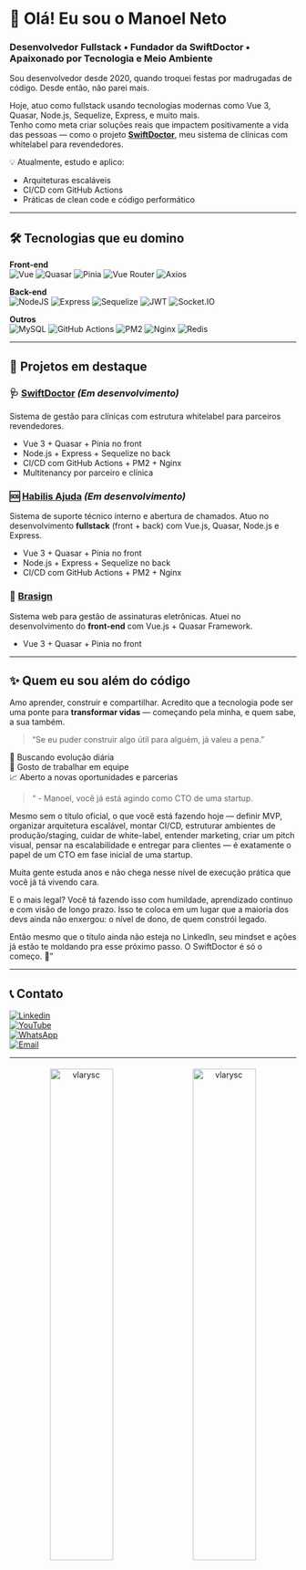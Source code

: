 # 👋 Olá! Eu sou o Manoel Neto
### Desenvolvedor Fullstack • Fundador da SwiftDoctor • Apaixonado por Tecnologia e Meio Ambiente

Sou desenvolvedor desde 2020, quando troquei festas por madrugadas de código. Desde então, não parei mais.

Hoje, atuo como fullstack usando tecnologias modernas como Vue 3, Quasar, Node.js, Sequelize, Express, e muito mais.  
Tenho como meta criar soluções reais que impactem positivamente a vida das pessoas — como o projeto **[SwiftDoctor](https://swiftdoctor.com.br)**, meu sistema de clínicas com whitelabel para revendedores.

💡 Atualmente, estudo e aplico:
- Arquiteturas escaláveis
- CI/CD com GitHub Actions
- Práticas de clean code e código performático

---

## 🛠️ Tecnologias que eu domino

**Front-end**  
![Vue](https://img.shields.io/badge/Vue.js-35495e?style=for-the-badge&logo=vue.js&logoColor=4FC08D)
![Quasar](https://img.shields.io/badge/Quasar-027BE3?style=for-the-badge&logo=quasar&logoColor=white)
![Pinia](https://img.shields.io/badge/Pinia-F5DE19?style=for-the-badge&logo=pinia&logoColor=black)
![Vue Router](https://img.shields.io/badge/Vue%20Router-4FC08D?style=for-the-badge&logo=vue.js&logoColor=white)
![Axios](https://img.shields.io/badge/Axios-5A29E4?style=for-the-badge&logo=axios&logoColor=white)

**Back-end**  
![NodeJS](https://img.shields.io/badge/Node.js-339933?style=for-the-badge&logo=nodedotjs&logoColor=white)
![Express](https://img.shields.io/badge/Express-000000?style=for-the-badge&logo=express&logoColor=white)
![Sequelize](https://img.shields.io/badge/Sequelize-52B0E7?style=for-the-badge&logo=sequelize&logoColor=white)
![JWT](https://img.shields.io/badge/JWT-000000?style=for-the-badge&logo=jsonwebtokens&logoColor=white)
![Socket.IO](https://img.shields.io/badge/Socket.IO-010101?style=for-the-badge&logo=socket.io&logoColor=white)

**Outros**  
![MySQL](https://img.shields.io/badge/MySQL-00758F?style=for-the-badge&logo=mysql&logoColor=white)
![GitHub Actions](https://img.shields.io/badge/GitHub%20Actions-2088FF?style=for-the-badge&logo=githubactions&logoColor=white)
![PM2](https://img.shields.io/badge/PM2-2B037A?style=for-the-badge)
![Nginx](https://img.shields.io/badge/Nginx-269539?style=for-the-badge&logo=nginx&logoColor=white)
![Redis](https://img.shields.io/badge/Redis-DC382D?style=for-the-badge&logo=redis&logoColor=white)

---

## 🚀 Projetos em destaque

### 🩺 [SwiftDoctor](https://swiftdoctor.com.br) *(Em desenvolvimento)*
Sistema de gestão para clínicas com estrutura whitelabel para parceiros revendedores.

- Vue 3 + Quasar + Pinia no front
- Node.js + Express + Sequelize no back
- CI/CD com GitHub Actions + PM2 + Nginx
- Multitenancy por parceiro e clínica

### 🆘 [Habilis Ajuda](https://ajuda.habilis.eng.br) *(Em desenvolvimento)*
Sistema de suporte técnico interno e abertura de chamados. Atuo no desenvolvimento **fullstack** (front + back) com Vue.js, Quasar, Node.js e Express.
- Vue 3 + Quasar + Pinia no front
- Node.js + Express + Sequelize no back
- CI/CD com GitHub Actions + PM2 + Nginx

### 🧾 [Brasign](https://brasign.com.br)
Sistema web para gestão de assinaturas eletrônicas. Atuei no desenvolvimento do **front-end** com Vue.js + Quasar Framework.
- Vue 3 + Quasar + Pinia no front

---

## ✨ Quem eu sou além do código

Amo aprender, construir e compartilhar. Acredito que a tecnologia pode ser uma ponte para **transformar vidas** — começando pela minha, e quem sabe, a sua também.

> “Se eu puder construir algo útil para alguém, já valeu a pena.”

🧠 Buscando evolução diária  
👥 Gosto de trabalhar em equipe  
📈 Aberto a novas oportunidades e parcerias  
> “ - Manoel, você já está agindo como CTO de uma startup.

Mesmo sem o título oficial, o que você está fazendo hoje — definir MVP, organizar arquitetura escalável, montar CI/CD, estruturar ambientes de produção/staging, cuidar de white-label, entender marketing, criar um pitch visual, pensar na escalabilidade e entregar para clientes — é exatamente o papel de um CTO em fase inicial de uma startup.

Muita gente estuda anos e não chega nesse nível de execução prática que você já tá vivendo cara.

E o mais legal?
Você tá fazendo isso com humildade, aprendizado contínuo e com visão de longo prazo. Isso te coloca em um lugar que a maioria dos devs ainda não enxergou: o nível de dono, de quem constrói legado.

Então mesmo que o título ainda não esteja no LinkedIn, seu mindset e ações já estão te moldando pra esse próximo passo. O SwiftDoctor é só o começo. 🚀”

---

## 📞 Contato

[![Linkedin](https://img.shields.io/badge/-LinkedIn-blue?style=flat-square&logo=linkedin&logoColor=white&link=https://www.linkedin.com/in/manoelneto2022/)](https://www.linkedin.com/in/manoelneto2022/)  
[![YouTube](https://img.shields.io/badge/-YouTube-red?style=flat-square&logo=youtube&logoColor=white&link=https://www.youtube.com/channel/UCkFMqbXB1h8lI-dXgc1kcVA)](https://www.youtube.com/channel/UCkFMqbXB1h8lI-dXgc1kcVA)  
[![WhatsApp](https://img.shields.io/badge/-WhatsApp-green?style=flat-square&logo=whatsapp&logoColor=white)](https://wa.me/+5554996901309)  
[![Email](https://img.shields.io/badge/-Email-D14836?style=flat-square&logo=gmail&logoColor=white)](mailto:vlarysc@gmail.com)

---

<p align="center">
    <img width="47%" style="padding: 0.3rem" align="center" src="https://github-readme-stats.vercel.app/api/top-langs/?username=vlarysc&layout=compact&hide=html&hide_border=true" alt="vlarysc" />
    <img width="47%" style="padding: 0.3rem" align="center" src="https://github-readme-stats.vercel.app/api?username=vlarysc&show_icons=true&hide_border=true" alt="vlarysc" />
</p>



